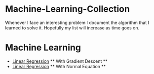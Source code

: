 # Machine-Learning-Collection
Whenever I face an interesting problem I document the algorithm that I learned to solve it. Hopefully my list will increase as time goes on.

# Machine Learning
* [Linear Regression](https://github.com/AladdinPerzon/Machine-Learning-Collection/blob/master/ML/LinearRegression/linear_regression_gradient_descent.py) ** With Gradient Descent **
* [Linear Regression](https://github.com/AladdinPerzon/Machine-Learning-Collection/blob/master/ML/LinearRegression/linear_regression_normal_equation.py) ** With Normal Equation **
